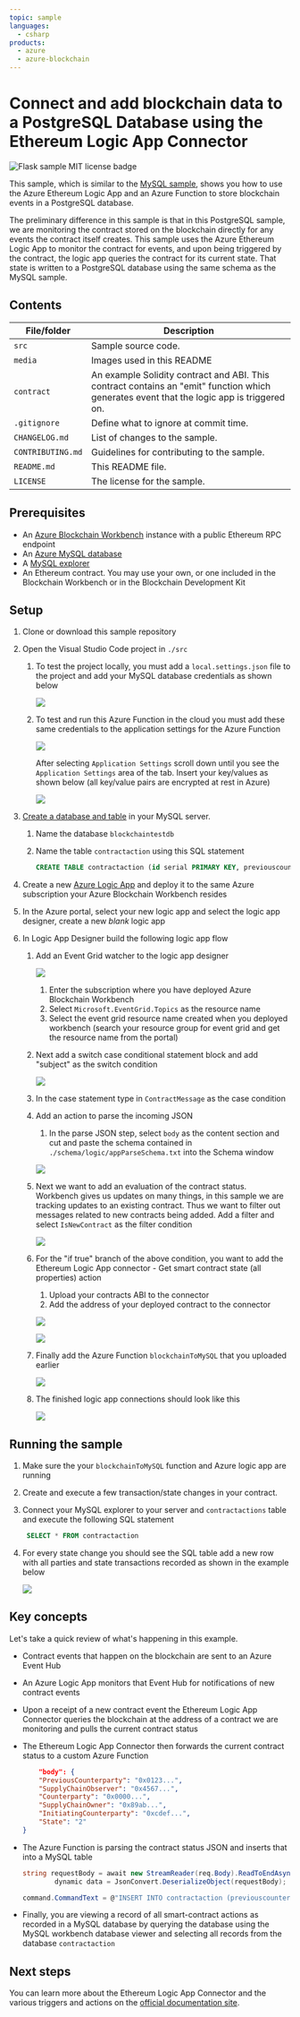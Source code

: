 ```yaml
---
topic: sample
languages:
  - csharp
products:
  - azure
  - azure-blockchain	
---
```


# Connect and add blockchain data to a PostgreSQL Database using the Ethereum Logic App Connector

![Flask sample MIT license badge](https://img.shields.io/badge/license-MIT-green.svg)

This sample, which is similar to the [MySQL sample](../mysql),  shows you how to use the Azure Ethereum Logic App and an Azure Function to store blockchain events in a PostgreSQL database.

The preliminary difference in this sample is that in this PostgreSQL sample, we are monitoring the contract stored on the blockchain directly for any events the contract itself creates. This sample uses the Azure Ethereum Logic App to monitor the contract for events, and upon being triggered by the contract,  the logic app queries the contract for its current state. That state is written to a PostgreSQL database using the same schema as the MySQL sample.

## Contents

| File/folder | Description |
|-------------|-------------|
| `src`       | Sample source code. |
| `media` | Images used in this README |
| `contract` | An example Solidity contract and ABI. This contract contains an "emit" function which generates event that the logic app is triggered on. |
| `.gitignore` | Define what to ignore at commit time. |
| `CHANGELOG.md` | List of changes to the sample. |
| `CONTRIBUTING.md` | Guidelines for contributing to the sample. |
| `README.md` | This README file. |
| `LICENSE`   | The license for the sample. |

## Prerequisites

- An [Azure Blockchain Workbench](https://azure.microsoft.com/en-us/features/blockchain-workbench/) instance with a public Ethereum RPC endpoint 
- An [Azure MySQL database](https://docs.microsoft.com/en-us/azure/mysql/quickstart-create-mysql-server-database-using-azure-portal)
- A [MySQL explorer](https://dev.mysql.com/downloads/)
- An Ethereum contract. You may use your own, or one included in the Blockchain Workbench or in the Blockchain Development Kit

## Setup

1. Clone or download this sample repository

2. Open the Visual Studio Code project in `./src` 

    1. To test the project locally, you must add a `local.settings.json` file to the project and add your MySQL database credentials as shown below

        ![](./media/VSCodeLocalSettings.PNG)

    2. To test and run this Azure Function in the cloud you must add these same credentials to the application settings for the Azure Function

        ![](./media/AzureFunctionApplicationSettings.PNG)

        After selecting `Application Settings` scroll down until you see the `Application Settings` area of the tab. Insert your key/values as shown below (all key/value pairs are encrypted at rest in Azure)

        ![](./media/AzureFunctionApplicationSettingsKeys.PNG)

3. [Create a database and table](https://docs.microsoft.com/en-us/azure/mysql/tutorial-design-database-using-portal#connect-to-the-server-using-mysql) in your MySQL server.

    1. Name the database `blockchaintestdb`

    2. Name the table `contractaction` using this SQL statement

        ```sql
        CREATE TABLE contractaction (id serial PRIMARY KEY, previouscounterparty VARCHAR(50), supplychainobserver VARCHAR(50), counterparty VARCHAR(50), supplychainowner VARCHAR(50), initiatingcounteraparty VARCHAR(50), state INTEGER);
        ```

4. Create a new [Azure Logic App](https://docs.microsoft.com/en-us/azure/logic-apps/quickstart-create-first-logic-app-workflow) and deploy it to the same Azure subscription your Azure Blockchain Workbench resides

5. In the Azure portal, select your new logic app and select the logic app designer, create a new *blank* logic app

6. In Logic App Designer build the following logic app flow

    1. Add an Event Grid watcher to the logic app designer

        ![](./media/LogicAppEventGrid.png)

        1. Enter the subscription where you have deployed Azure Blockchain Workbench
        2. Select `Microsoft.EventGrid.Topics` as the resource name
        3. Select the event grid resource name created when you deployed workbench (search your resource group for event grid and get the resource name from the portal)

    2. Next add a switch case conditional statement block and add "subject" as the switch condition

        ![](./media/LogicAppConditionalSwitch.png)

    3. In the case statement type in `ContractMessage` as the case condition

    4. Add an action to parse the incoming JSON

        1. In the parse JSON step, select `body` as the content section and cut and paste the schema contained in ``./schema/logic/appParseSchema.txt`` into the Schema window

        ![](./media/LogicParseJSON.png)

    5. Next we want to add an evaluation of the contract status. Workbench gives us updates on many things, in this sample we are tracking updates to an existing contract. Thus we want to filter out messages related to new contracts being added. Add a filter and select `IsNewContract` as the filter condition

        ![](./media/LogicAppIsNewContract.png) 

    6. For the "if true" branch of the above condition, you want to add the Ethereum Logic App connector - Get smart contract state (all properties) action

        1. Upload your contracts ABI to the connector
        2. Add the address of your deployed contract to the connector

        ![](./media/LogicAppABI.png)

        ![](./media/LogicAppContractAddress.png)

    7. Finally add the Azure Function `blockchainToMySQL` that you uploaded earlier

        ![](./media/LogicAppAzureFunction.png)

    8. The finished logic app connections should look like this

        ![](./media/LogicAppDesigner.PNG)

         


## Running the sample

1. Make sure the your `blockchainToMySQL` function and Azure logic app are running

2. Create and execute a few transaction/state changes in your contract.

3. Connect your MySQL explorer to your server and `contractactions` table and execute the following SQL statement

   ```sql 
    SELECT * FROM contractaction
   ```

4. For every state change you should see the SQL table add a new row with all parties and state transactions recorded as shown in the example below

   ![](./media/MySQLExplorer.PNG)


## Key concepts

Let's take a quick review of what's happening in this example. 

* Contract events that happen on the blockchain are sent to an Azure Event Hub
* An Azure Logic App monitors that Event Hub for notifications of new contract events
* Upon a receipt of a new contract event the Ethereum Logic App Connector queries the blockchain at the address of a contract we are monitoring and pulls the current contract status
* The Ethereum Logic App Connector then forwards the current contract status to a custom Azure Function
    ```JSON
        "body": {
        "PreviousCounterparty": "0x0123...",
        "SupplyChainObserver": "0x4567...",
        "Counterparty": "0x0000...",
        "SupplyChainOwner": "0x89ab...",
        "InitiatingCounterparty": "0xcdef...",
        "State": "2"
    }
    ```

* The Azure Function is parsing the contract status JSON and inserts that into a MySQL table
    ```c#
    string requestBody = await new StreamReader(req.Body).ReadToEndAsync();
            dynamic data = JsonConvert.DeserializeObject(requestBody);
    ```

    ```c#
    command.CommandText = @"INSERT INTO contractaction (previouscounterparty, supplychainobserver, counterparty, supplychainowner, initiatingcounteraparty, state) VALUES (@_previouscounterparty, @_supplychainobserver, @_counterparty, @_supplychainowner, @_initiatingcounteraparty, @_state);";
    ```

* Finally, you are viewing a record of all smart-contract actions as recorded in a MySQL database by querying the database using the MySQL workbench database viewer and selecting all records from the database `contractaction`


## Next steps

You can learn more about the Ethereum Logic App Connector and the various triggers and actions on the [official documentation site](https://docs.microsoft.com/en-us/connectors/blockchainethereum/).